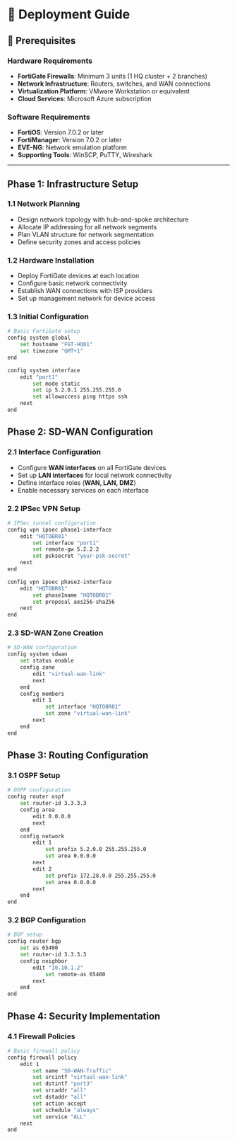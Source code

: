 # 🚀 Deployment Guide

## 📌 Prerequisites

### Hardware Requirements
- **FortiGate Firewalls**: Minimum 3 units (1 HQ cluster + 2 branches)  
- **Network Infrastructure**: Routers, switches, and WAN connections  
- **Virtualization Platform**: VMware Workstation or equivalent  
- **Cloud Services**: Microsoft Azure subscription  

### Software Requirements
- **FortiOS**: Version 7.0.2 or later  
- **FortiManager**: Version 7.0.2 or later  
- **EVE-NG**: Network emulation platform  
- **Supporting Tools**: WinSCP, PuTTY, Wireshark  

---

## Phase 1: Infrastructure Setup

### 1.1 Network Planning
- Design network topology with hub-and-spoke architecture  
- Allocate IP addressing for all network segments  
- Plan VLAN structure for network segmentation  
- Define security zones and access policies  

### 1.2 Hardware Installation
- Deploy FortiGate devices at each location  
- Configure basic network connectivity  
- Establish WAN connections with ISP providers  
- Set up management network for device access  

### 1.3 Initial Configuration
```bash
# Basic FortiGate setup
config system global
    set hostname "FGT-HQ01"
    set timezone "GMT+1"
end

config system interface
    edit "port1"
        set mode static
        set ip 5.2.0.1 255.255.255.0
        set allowaccess ping https ssh
    next
end
```

## Phase 2: SD-WAN Configuration

### 2.1 Interface Configuration
- Configure **WAN interfaces** on all FortiGate devices  
- Set up **LAN interfaces** for local network connectivity  
- Define interface roles (**WAN, LAN, DMZ**)  
- Enable necessary services on each interface  
### 2.2 IPSec VPN Setup

```bash
# IPSec tunnel configuration
config vpn ipsec phase1-interface
    edit "HQTOBR01"
        set interface "port1"
        set remote-gw 5.2.2.2
        set psksecret "your-psk-secret"
    next
end

config vpn ipsec phase2-interface
    edit "HQTOBR01"
        set phase1name "HQTOBR01"
        set proposal aes256-sha256
    next
end
```
### 2.3 SD-WAN Zone Creation

```bash
# SD-WAN configuration
config system sdwan
    set status enable
    config zone
        edit "virtual-wan-link"
        next
    end
    config members
        edit 1
            set interface "HQTOBR01"
            set zone "virtual-wan-link"
        next
    end
end
```
## Phase 3: Routing Configuration

### 3.1 OSPF Setup

```bash
# OSPF configuration
config router ospf
    set router-id 3.3.3.3
    config area
        edit 0.0.0.0
        next
    end
    config network
        edit 1
            set prefix 5.2.0.0 255.255.255.0
            set area 0.0.0.0
        next
        edit 2
            set prefix 172.28.0.0 255.255.255.0
            set area 0.0.0.0
        next
    end
end
```
### 3.2 BGP Configuration

```bash
# BGP setup
config router bgp
    set as 65400
    set router-id 3.3.3.3
    config neighbor
        edit "10.10.1.2"
            set remote-as 65400
        next
    end
end
```
## Phase 4: Security Implementation

### 4.1 Firewall Policies
```bash
# Basic firewall policy
config firewall policy
    edit 1
        set name "SD-WAN-Traffic"
        set srcintf "virtual-wan-link"
        set dstintf "port3"
        set srcaddr "all"
        set dstaddr "all"
        set action accept
        set schedule "always"
        set service "ALL"
    next
end
```
